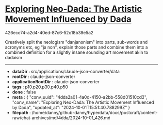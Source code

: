 # [Exploring Neo-Dada: The Artistic Movement Influenced by Dada](https://claude.ai/chat/4dda2a01-4a0d-4150-a2bb-558d01510cd3)

426ecc74-a2d4-40ed-87c6-52c18b39e5a2

Creatively split the neologism "danjanonism" into parts, sub-words and acronyms etc, eg "ja non", explain those parts and combine them into a combined definition for a slightly insane sounding art movement akin to dadaism

---

* **dataDir** : src/applications/claude-json-converter/data
* **rootDir** : claude-json-converter
* **applicationRootDir** : claude-json-converter
* **tags** : p10.p20.p30.p40.p50
* **done** : false
* **meta** : {
  "conv_uuid": "4dda2a01-4a0d-4150-a2bb-558d01510cd3",
  "conv_name": "Exploring Neo-Dada: The Artistic Movement Influenced by Dada",
  "updated_at": "2024-10-01T15:51:40.788299Z"
}
* **filepath** : /home/danny/github-danny/hyperdata/docs/postcraft/content-raw/chat-archives/md/4dda/2024-10-01_426.md